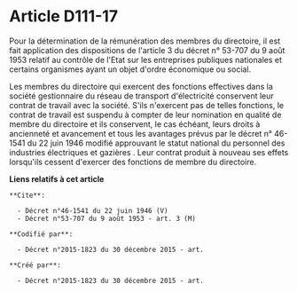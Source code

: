# Article D111-17

Pour la détermination de la rémunération des membres du directoire, il est fait application des dispositions de l'article 3
du décret n° 53-707 du 9 août 1953 relatif au contrôle de l'Etat sur les entreprises publiques nationales et certains
organismes ayant un objet d'ordre économique ou social.

Les membres du directoire qui exercent des fonctions effectives dans la société gestionnaire du réseau de transport
d'électricité conservent leur contrat de travail avec la société. S'ils n'exercent pas de telles fonctions, le contrat de
travail est suspendu à compter de leur nomination en qualité de membre du directoire et ils conservent, le cas échéant, leurs
droits à ancienneté et avancement et tous les avantages prévus par le décret n° 46-1541 du 22 juin 1946 modifié approuvant le
statut national du personnel des industries électriques et gazières . Leur contrat produit à nouveau ses effets lorsqu'ils
cessent d'exercer des fonctions de membre du directoire.

**Liens relatifs à cet article**

	**Cite**:

	  - Décret n°46-1541 du 22 juin 1946 (V)
	  - Décret n°53-707 du 9 août 1953 - art. 3 (M)

	**Codifié par**:

	  - Décret n°2015-1823 du 30 décembre 2015 - art.

	**Créé par**:

	  - Décret n°2015-1823 du 30 décembre 2015 - art.
